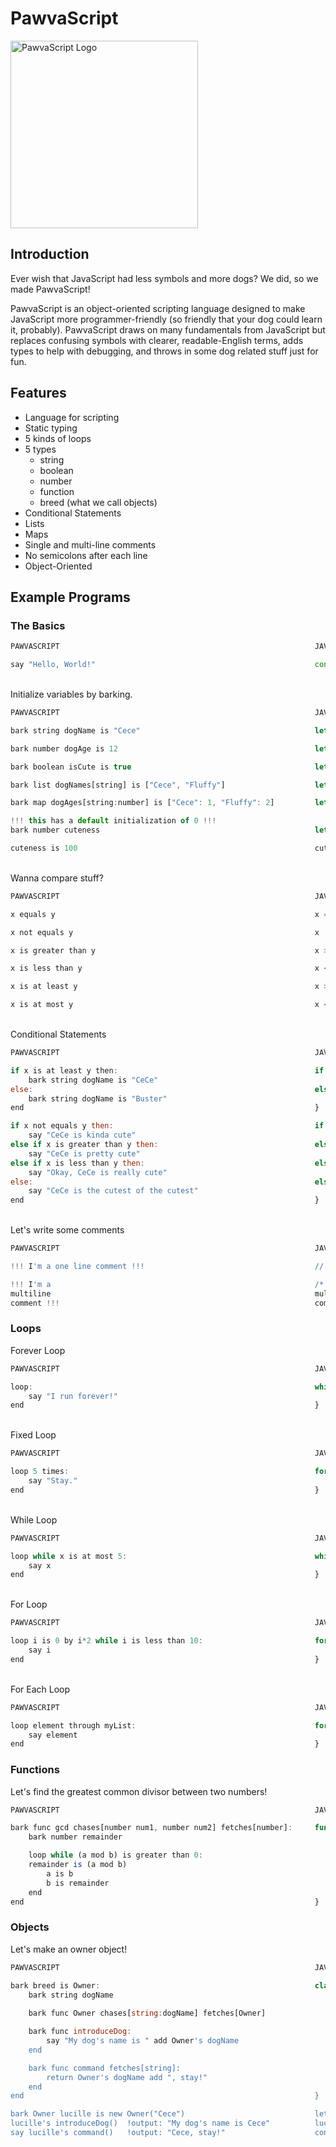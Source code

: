 # PawvaScript

<img alt='PawvaScript Logo' src='assets/pawvascript.png' width='300px'/>

## Introduction
Ever wish that JavaScript had less symbols and more dogs? We did, so we made PawvaScript!

PawvaScript is an object-oriented scripting language designed to make JavaScript more programmer-friendly (so friendly that your dog could learn it, probably). PawvaScript draws on many fundamentals from JavaScript but replaces confusing symbols with clearer, readable-English terms, adds types to help with debugging, and throws in some dog related stuff just for fun.

## Features
* Language for scripting
* Static typing
* 5 kinds of loops
* 5 types
    * string
    * boolean
    * number
    * function
    * breed (what we call objects)
* Conditional Statements
* Lists
* Maps
* Single and multi-line comments
* No semicolons after each line
* Object-Oriented 


## Example Programs

### The Basics

```JavaScript
PAWVASCRIPT                                                         JAVASCRIPT

say "Hello, World!"                                                 console.log("Hello, World!")
```

<br>Initialize variables by barking.
```JavaScript
PAWVASCRIPT                                                         JAVASCRIPT

bark string dogName is "Cece"                                       let dogName = "Cece";

bark number dogAge is 12                                            let dogAge = 12;

bark boolean isCute is true                                         let isCute = true;

bark list dogNames[string] is ["Cece", "Fluffy"]                    let dogNames = ["Cece", "Fluffy"]

bark map dogAges[string:number] is ["Cece": 1, "Fluffy": 2]         let dogAges = {"Cece": 1, "Fluffy": 2} 

!!! this has a default initialization of 0 !!! 
bark number cuteness                                                let cuteness; 

cuteness is 100                                                     cuteness = 100;
```

<br>Wanna compare stuff?
```JavaScript
PAWVASCRIPT                                                         JAVASCRIPT

x equals y                                                          x === y

x not equals y                                                      x !== y

x is greater than y                                                 x > y

x is less than y                                                    x < y

x is at least y                                                     x >= y

x is at most y                                                      x <= y  
```

<br>Conditional Statements
```JavaScript
PAWVASCRIPT                                                         JAVASCRIPT

if x is at least y then:                                            if (x <= y) {
    bark string dogName is "CeCe"                                       let dogName = "CeCe";
else:                                                               else {
    bark string dogName is "Buster"                                     let dogName = "Buster";
end                                                                 }  

if x not equals y then:                                             if (x !== y) {
    say "CeCe is kinda cute"                                            console.log("CeCe is kinda cute");
else if x is greater than y then:                                   else if (x > y) {
    say "CeCe is pretty cute"                                           console.log("CeCe is pretty cute");
else if x is less than y then:                                      else if (x < y) {
    say "Okay, CeCe is really cute"                                     console.log("Okay, CeCe is really cute");
else:                                                               else {
    say "CeCe is the cutest of the cutest"                              console.log("CeCe is the cutest of the cutest");
end                                                                 }
```

<br>Let's write some comments
```JavaScript
PAWVASCRIPT                                                         JAVASCRIPT

!!! I'm a one line comment !!!                                      // I'm a comment

!!! I'm a                                                           /* I'm a                                        
multiline                                                           multiline
comment !!!                                                         comment */
```

### Loops

Forever Loop
```JavaScript
PAWVASCRIPT                                                         JAVASCRIPT

loop:                                                               while (true) {
    say "I run forever!"                                      	        console.log("I run forever!")
end                                                                 }
```

<br>Fixed Loop
```JavaScript
PAWVASCRIPT                                                         JAVASCRIPT

loop 5 times:                                                       for (let i = 0; i < 4; i++) {
    say "Stay."                                              	        console.log("Stay.")
end                                                                 }
```

<br>While Loop
```JavaScript
PAWVASCRIPT                                                         JAVASCRIPT

loop while x is at most 5:                                          while (x <= 5) {                                
    say x                                                     	        console.log(x);
end                         					                    }
```

<br>For Loop
```JavaScript
PAWVASCRIPT                                                         JAVASCRIPT

loop i is 0 by i*2 while i is less than 10:                         for (let i = 0; i *= 2; i <10;) {
    say i                                                     	        console.log(i);           
end                                                                 }
```

<br>For Each Loop
```JavaScript
PAWVASCRIPT                                                         JAVASCRIPT

loop element through myList:                                        for (letelement of myArray) {
    say element                                               	        console.log(element);
end						                                            }
```

### Functions
Let's find the greatest common divisor between two numbers!
```JavaScript
PAWVASCRIPT                                                         JAVASCRIPT

bark func gcd chases[number num1, number num2] fetches[number]:	    function gcd(num1, num2) {
    bark number remainder                                               let remainder;

    loop while (a mod b) is greater than 0:			  	                while ((num1 % num2) > 0) {
    remainder is (a mod b)                              	        	    remainder = a % b;
        a is b                                                              a = b;	
        b is remainder                                                      b = remainder
    end					                                                }
end                                                                 }
```

### Objects

Let's make an owner object!
```JavaScript
PAWVASCRIPT                                                         JAVASCRIPT

bark breed is Owner:                                                class Owner {
    bark string dogName                                                 constructor(dogName) {
                                                                            this.dogName = dogName;
    bark func Owner chases[string:dogName] fetches[Owner]               }

    bark func introduceDog:                                             introduceDog() {		
        say "My dog's name is " add Owner's dogName                         console.log(`My dog's name is ${this.dogName}`);
    end                                                                 }

    bark func command fetches[string]:                                  command() {
        return Owner's dogName add ", stay!"                                return `${this.dogName}, stay!`;
    end                                                                 }
end                                                                 }

bark Owner lucille is new Owner("Cece")                             let lucille = new Owner("Cece");
lucille's introduceDog()  !output: "My dog's name is Cece"          lucille.introduceDog();
say lucille's command()   !output: "Cece, stay!"                    console.log(lucille.command())
```

